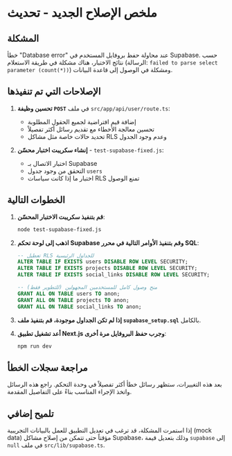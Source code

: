 # ملخص الإصلاح الجديد - تحديث

## المشكلة
خطأ "Database error" عند محاولة حفظ بروفايل المستخدم في Supabase. حسب نتائج الاختبار، هناك مشكلة في طريقة الاستعلام (الرسالة: `failed to parse select parameter (count(*))`) ومشكلة في الوصول إلى قاعدة البيانات.

## الإصلاحات التي تم تنفيذها

1. **تحسين وظيفة `POST`** في ملف `src/app/api/user/route.ts`:
   - إضافة قيم افتراضية لجميع الحقول المطلوبة
   - تحسين معالجة الأخطاء مع تقديم رسائل أكثر تفصيلاً
   - تحديد حالات خاصة مثل مشاكل RLS وعدم وجود الجدول

2. **إنشاء سكريبت اختبار محسّن** - `test-supabase-fixed.js`:
   - اختبار الاتصال بـ Supabase
   - التحقق من وجود جدول `users`
   - اختبار ما إذا كانت سياسات RLS تمنع الوصول

## الخطوات التالية

1. **قم بتنفيذ سكريبت الاختبار المحسّن**:
   ```bash
   node test-supabase-fixed.js
   ```

2. **اذهب إلى لوحة تحكم Supabase وقم بتنفيذ الأوامر التالية في محرر SQL**:
   ```sql
   -- تعطيل RLS للجداول الرئيسية
   ALTER TABLE IF EXISTS users DISABLE ROW LEVEL SECURITY;
   ALTER TABLE IF EXISTS projects DISABLE ROW LEVEL SECURITY;
   ALTER TABLE IF EXISTS social_links DISABLE ROW LEVEL SECURITY;

   -- منح وصول كامل للمستخدمين المجهولين (للتطوير فقط)
   GRANT ALL ON TABLE users TO anon;
   GRANT ALL ON TABLE projects TO anon;
   GRANT ALL ON TABLE social_links TO anon;
   ```

3. **إذا لم تكن الجداول موجودة، قم بتنفيذ ملف `supabase_setup.sql`** بالكامل.

4. **أعد تشغيل تطبيق Next.js وجرب حفظ البروفايل مرة أخرى**:
   ```bash
   npm run dev
   ```

## مراجعة سجلات الخطأ
بعد هذه التغييرات، ستظهر رسائل خطأ أكثر تفصيلاً في وحدة التحكم. راجع هذه الرسائل واتخذ الإجراء المناسب بناءً على التفاصيل المقدمة.

## تلميح إضافي
إذا استمرت المشكلة، قد ترغب في تعديل التطبيق للعمل بالبيانات التجريبية (mock data) مؤقتاً حتى تتمكن من إصلاح مشاكل Supabase، وذلك بتعديل قيمة `supabase` إلى `null` في ملف `src/lib/supabase.ts`.
